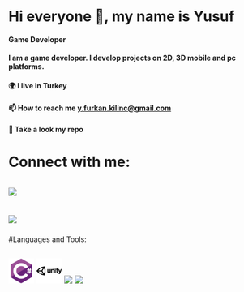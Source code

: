 # Hi everyone 👋, my name is Yusuf

#### Game Developer

#### I am a game developer. I develop projects on 2D, 3D mobile and pc platforms.

#### 🌍 I live in Turkey

#### 📫 How to reach me y.furkan.kilinc@gmail.com

#### 👀 Take a look my repo

# Connect with me:

## [<img src="https://cdn-icons-png.flaticon.com/512/300/300218.png" weight="50" height="50">](https://play.google.com/store/apps/developer?id=Jr.Developers&hl=en&gl=US)

## [<img src="[https://cdn-icons-png.flaticon.com/512/300/300218.png](https://play-lh.googleusercontent.com/kMofEFLjobZy_bCuaiDogzBcUT-dz3BBbOrIEjJ-hqOabjK8ieuevGe6wlTD15QzOqw)" weight="50" height="50">](https://www.linkedin.com/in/yusuf-furkan-kılınç-94671722b/)


#Languages and Tools:
## [<img src="https://raw.githubusercontent.com/devicons/devicon/master/icons/csharp/csharp-original.svg" weight="50" height="50">](https://www.w3schools.com/cs/index.php)       [<img src="https://raw.githubusercontent.com/github/explore/80688e429a7d4ef2fca1e82350fe8e3517d3494d/topics/unity/unity.png" weight="50" height="50">](https://unity.com/)            [<img src="https://e7.pngegg.com/pngimages/145/853/png-clipart-mixamo-visualsvn-computer-icons-3d-computer-graphics-logo-others-3d-computer-graphics-rectangle.png" weight="50" height="50">](https://www.mixamo.com/#/)        [<img src="https://www.adobe.com/content/dam/cc/icons/fuse.svg" weight="50" height="50">](https://www.adobe.com/wam/fuse.html)
